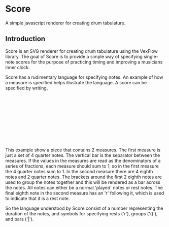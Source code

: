 Score
=====

A simple javascript renderer for creating drum tabulature.


Introduction
--------------------------------------------------

Score is an SVG renderer for creating drum tabulature using the VexFlow library.
The goal of Score is to provide a simple way of specifying single-note scores
for the purpose of practicing timing and improving a musicians inner clock.

Score has a rudimentary language for specifying notes. An example of how a
measure is specified helps illustrate the language. A score can be specified by
writing,

<html>
  <body>
    <svg id="score" />
  </body>
  <script>
    var score = new Score('score', '4 4 4 4 | (8 8) 8 4 8r 4')
  </script>
</html>

This example show a piece that contains 2 measures. The first measure is just a
set of 4 quarter notes. The vertical bar is the separator between the measures.
If the values in the measures are read as the denominators of a series of
fractions, each measure should sum to 1; so in the first measure the 4 quarter
notes sum to 1. In the second measure there are 4 eighth notes and 2 quarter
notes. The brackets around the first 2 eighth notes are used to group the notes
together and this will be rendered as a bar across the notes. All notes can
either be a normal 'played' notes or rest notes. The final eighth note in the
second measure has an 'r' following it, which is used to indicate that it is a
rest note.

So the language understood by Score consist of a number representing the duration
of the notes, and symbols for specifying rests ('r'), groups ('()'), and bars
('|').

